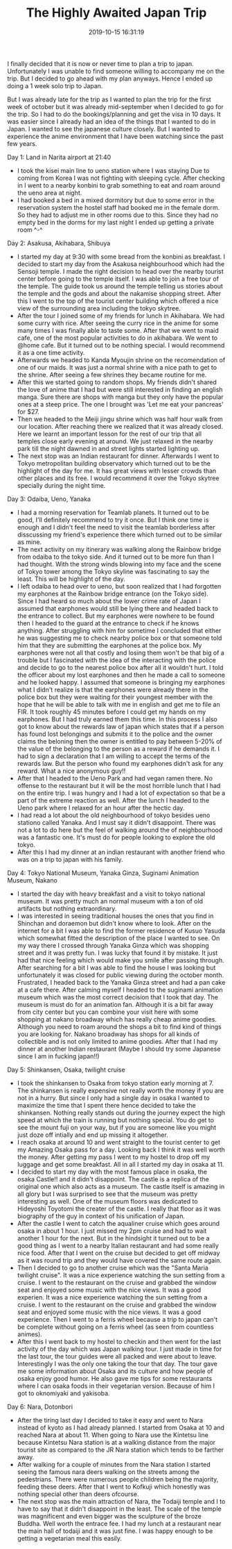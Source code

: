 ﻿---
layout:     post
title:      "The Highly Awaited Japan Trip"
date:       2019-10-15 16:31:19
excerpt_separator: <!--more-->
categories: Personal 
tags:       [personal, travel]
comments:   true

---

I finally decided that it is now or never time to plan a trip to japan. Unfortunately I was unable to find someone willing to accompany
me on the trip. But I decided to go ahead with my plan anyways. Hence I ended up doing a 1 week solo trip to Japan. 

But I was already late for the trip as I wanted to plan the trip for the first week of october but it was already mid-september when I
decided to go for the trip. So I had to do the bookings/planning and get the visa in 10 days. It was easier since I already had an idea
of the things that I wanted to do in Japan. I wanted to see the japanese culture closely. But I wanted to experience the anime
environment that I have been watching since the past few years. 


Day 1: Land in Narita airport at 21:40

* I took the kisei main line to ueno station where I was staying Due to coming from Korea I was not fighting with sleeping cycle. After
    checking in I went to a nearby konbini to grab something to eat and roam around the ueno area at night.
* I had booked a bed in a mixed dormitory but due to some error in the reservation system the hostel staff had booked me in the female
    dorm. So they had to adjust me in other rooms due to this. Since they had no empty bed in the dorms for my last night I ended up
    getting a private room ^-^

Day 2: Asakusa, Akihabara, Shibuya

* I started my day at 9:30 with some bread from the konbini as breakfast. I decided to start my day from the Asakusa neighbourhood
    which had the Sensoji temple. I made the right decision to head over the nearby tourist center before going to the temple itself. I
    was able to join a free tour of the temple. The guide took us around the temple telling us stories about the temple and the gods
    and about the nakamise shopping street. After this I went to the top of the tourist center building which offered a nice view of
    the surrounding area including the tokyo skytree.
* After the tour I joined some of my friends for lunch in Akihabara. We had some curry with rice. After seeing the curry rice in the
    anime for some many times I was finally able to taste some. After that we went to maid cafe, one of the most popular activities to
    do in akihabara. We went to @home cafe. But it turned out to be nothing special. I would recommend it as a one time activity. 
* Afterwards we headed to Kanda Myoujin shrine on the recomendation of one of our maids. It was just a normal shrine with a nice path
    to get to the shrine. After seeing a few shrines they became routine for me.
* After this we started going to random shops. My friends didn't shared the love of anime that I had but were still interested in
    finding an english manga. Sure there are shops with manga but they only have the popular ones at a steep price. The one I brought
    was 'Let me eat your pancreas' for $27.
* Then we headed to the Meiji jingu shrine which was half hour walk from our location. After reaching there we realized that it was
    already closed. Here we learnt an important lesson for the rest of our trip that all temples close early evening at around. We just
    relaxed in the nearby park till the night dawned in and street lights started lighting up. 
* The next stop was an Indian restaurant for dinner. Afterwards I went to Tokyo metropolitan building observatory which turned out to
    be the highlight of the day for me. It has great views with lesser crowds than other places and its free. I would recommend it over
    the Tokyo skytree specially during the night time.

Day 3: Odaiba, Ueno, Yanaka

* I had a morning reservation for Teamlab planets. It turned out to be good, I'll definitely recommend to try it once. But I think one
    time is enough and I didn't feel the need to visit the teamlab borderless after disscussing my friend's experience there which
    turned out to be similar as mine. 
* The next activity on my itinerary was walking along the Rainbow bridge from odaiba to the tokyo side. And it turned out to be more
    fun than I had thought. With the strong winds blowing into my face and the scene of Tokyo tower among the Tokyo skyline was
    fascinating to say the least. This will be highlight of the day.
* I left odaiba to head over to ueno, but soon realized that I had forgotten my earphones at the Rainbow bridge entrance (on the Tokyo
    side). Since I had heard so much about the lower crime rate of Japan I assumed that earphones would still be lying there and headed
    back to the entrance to collect. But my earphones were nowhere to be found then I headed to the guard at the entrance to check if
    he knows anything. After struggling with him for sometime I concluded that either he was suggesting me to check nearby police box
    or that someone told him that they are submitting the earphones at the police box. My earphones were not all that costly and losing
    them won't be that big of a trouble but I fascinated with the idea of the interacting with the police and decide to go to the
    nearest police box after all it wouldn't hurt. I told the officer about my lost earphones and then he made a call to someone and he
    looked happy. I assumed that someone is bringing my earphones what I didn't realize is that the earphones were already there in the
    police box but they were waiting for their youngest member with the hope that he will be able to talk with me in english and get me
    to file an FIR. It took roughly 45 minutes before I could get my hands on my earphones. But I had truly earned them this time. In
    this process I also got to know about the rewards law of japan which states that if a person has found lost belongings and submits
    it to the police and the owner claims the beloning then the owner is entitled to pay between 5-20% of the value of the belonging to
    the person as a reward if he demands it. I had to sign a declaration that I am willing to accept the terms of the rewards law. But
    the person who found my earphones didn't ask for any reward. What a nice anonymous guy!!
* After that I headed to the Ueno Park and had vegan ramen there. No offense to the restaurant but it will be the most horrible lunch
    that I had on the entire trip. I was hungry and I had a lot of expectation so that be a part of the extreme reaction as well. After
    the lunch I headed to the Ueno park where I relaxed for an hour after the hectic day. 
* I had read a lot about the old neighbourhood of tokyo besides ueno stationo called Yanaka. And I must say it didn't disappoint. There
    was not a lot to do here but the feel of walking around the of neighbourhood was a fantastic one. It's must do for people looking
    to explore the old tokyo.
* After this I had my dinner at an indian restaurant with another friend who was on a trip to japan with his family.

Day 4: Tokyo National Museum, Yanaka Ginza, Suginami Animation Museum, Nakano

* I started the day with heavy breakfast and a visit to tokyo national museum. It was pretty much an normal museum with a ton of old
    artifacts but nothing extraordinary. 
* I was interested in seeing traditional houses the ones that you find in Shinchan and doraemon but didn't know where to look. After on
    the internet for a bit I was able to find the former residence of Kusuo Yasuda which somewhat fitted the description of the place I
    wanted to see. On my way there I crossed through Yanaka Ginza which was shopping street and it was pretty fun. I was lucky that
    found it by mistake. It just had that nice feeling which would make you smile after passing through. After searching for a bit I
    was able to find the house I was looking but unfortunately it was closed for public viewing during the october month. Frustrated, I
    headed back to the Yanaka Ginza street and had a pan cake at a cafe there. After calming myself I headed to the suginami animation
    museum which was the most correct decision that I took that day. The museum is must do for an animation fan. Although it is a bit far
    away from city center but you can combine your visit here with some shopping at nakano broadway which has really cheap anime
    goodies. Although you need to roam around the shops a bit to find kind of things you are looking for. Nakano broadway has shops for
    all kinds of collectible and is not only limited to anime goodies.  After that I had my dinner at another Indian restaurant (Maybe
    I should try some Japanese since I am in fucking japan!!)

Day 5: Shinkansen, Osaka, twilight cruise

* I took the shinkansen to Osaka from tokyo station early morning at 7. The shinkansen is really expensive not really worth the money
    if you are not in a hurry. But since I only had a single day in osaka I wanted to maximize the time that I spent there hence
    decided to take the shinkansen. Nothing really stands out during the journey expect the high speed at which the train is running
    but nothing special. You do get to see the mount fuji on your way, but if you are someone like you might just doze off intially and
    end up missing it altogether.
* I reach osaka at around 10 and went straight to the tourist center to get my Amazing Osaka pass for a day. Looking back I think it
    was well worth the money. After getting my pass I went to my hostel to drop off my luggage and get some breakfast. All in all I
    started my day in osaka at 11.
* I decided to start my day with the most famous place in osaka, the osaka Castle!! and it didn't disappoint. The castle is a replica
    of the original one which also acts as a museum. The castle itself is amazing in all glory but I was surprised to see that the museum
    was pretty interesting as well. One of the museum floors was dedicated to Hideyoshi Toyotomi the creater of the castle. I really
    that floor as it was biography of the guy in context of his unification of Japan.
* After the castle I went to catch the aqualiner cruise which goes around osaka in about 1 hour. I just missed my 2pm cruise and had to
    wait another 1 hour for the next. But in the hindsight it turned out to be a good thing as I went to a nearby Italian restaurant
    and had some really nice food. After that I went on the cruise but decided to get off midway as it was round trip and they would
    have covered the same route again. 
* Then I decided to go to another cruise which was the "Santa Maria twilight cruise". It was a nice experience watching the sun setting
    from a cruise. I went to the restaurant on the cruise and grabbed the window seat and enjoyed some music with the nice views. It
    was a good experien. It was a nice experience watching the sun setting from a cruise.  I went to the restaurant on the cruise and
    grabbed the window seat and enjoyed some music with the nice views. It was a good experience. Then I went to a ferris wheel because
    a trip to japan can't be complete without going on a ferris wheel (as seen from countless animes).
* After this I went back to my hostel to checkin and then went for the last activity of the day which was Japan walking tour. I just
    made in time for the last tour, the tour guides were all packed and were about to leave. Interestingly I was the only one taking
    the tour that day. The tour gave me some information about Osaka and its culture and how people of osaka enjoy good humor. He also
    gave me tips for some restaurants where I can osaka foods in their vegetarian version. Because of him I got to oknomiyaki and
    yakisoba. 

Day 6: Nara, Dotonbori 

* After the tiring last day I decided to take it easy and went to Nara instead of kyoto as I had already planned. I started from Osaka
    at 10 and reached Nara at about 11. When going to Nara use the Kintetsu line because Kintetsu Nara station is at a walking distance
    from the major tourist site as compared to the JR Nara station which tends to be farther away.
* After walking for a couple of minutes from the Nara station I started seeing the famous nara deers walking on the streets among the
    pedestrians. There were numerous people children being the majority, feeding these deers. After that I went to Kofkuji which
    honestly was nothing special other than deers ofcourse.
* The next stop was the main attraction of Nara, the Todaiji temple and I to have to say that it didn't disappoint in the least. The
    scale of the temple was magnificent and even bigger was the sculpture of the broze Buddha. Well worth the entrace fee. I had my
    lunch at a restaurant near the main hall of todaiji and it was just fine. I was happy enough to be getting a vegetarian meal this
    easily.
<!--more-->
